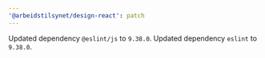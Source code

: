 ```yaml
---
'@arbeidstilsynet/design-react': patch
---
```


Updated dependency `@eslint/js` to `9.38.0`.
Updated dependency `eslint` to `9.38.0`.
